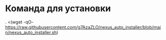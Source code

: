 # Команда для установки
. <(wget -qO- https://raw.githubusercontent.com/g7AzaZLO/nexus_auto_installer/blob/main/nexus_auto_installer.sh)
